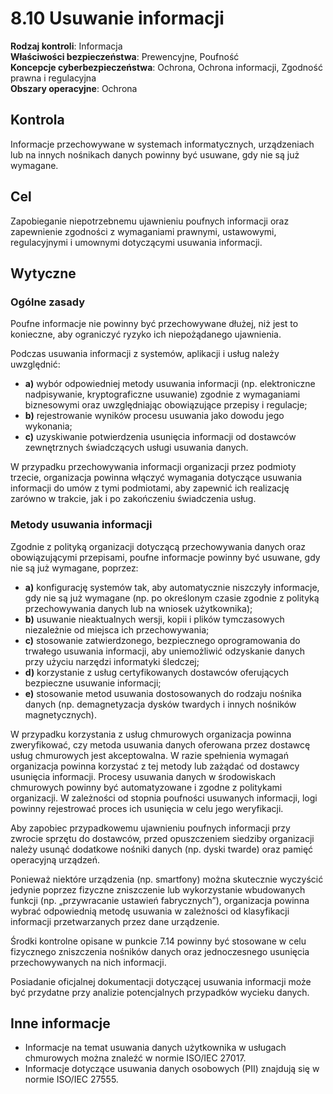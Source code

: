# 8.10 Usuwanie informacji

**Rodzaj kontroli**: Informacja  
**Właściwości bezpieczeństwa**: Prewencyjne, Poufność  
**Koncepcje cyberbezpieczeństwa**: Ochrona, Ochrona informacji, Zgodność prawna i regulacyjna  
**Obszary operacyjne**: Ochrona

## Kontrola

Informacje przechowywane w systemach informatycznych, urządzeniach lub na innych nośnikach danych powinny być usuwane, gdy nie są już wymagane.

## Cel

Zapobieganie niepotrzebnemu ujawnieniu poufnych informacji oraz zapewnienie zgodności z wymaganiami prawnymi, ustawowymi, regulacyjnymi i umownymi dotyczącymi usuwania informacji.

## Wytyczne

### Ogólne zasady

Poufne informacje nie powinny być przechowywane dłużej, niż jest to konieczne, aby ograniczyć ryzyko ich niepożądanego ujawnienia.

Podczas usuwania informacji z systemów, aplikacji i usług należy uwzględnić:

- **a)** wybór odpowiedniej metody usuwania informacji (np. elektroniczne nadpisywanie, kryptograficzne usuwanie) zgodnie z wymaganiami biznesowymi oraz uwzględniając obowiązujące przepisy i regulacje;
- **b)** rejestrowanie wyników procesu usuwania jako dowodu jego wykonania;
- **c)** uzyskiwanie potwierdzenia usunięcia informacji od dostawców zewnętrznych świadczących usługi usuwania danych.

W przypadku przechowywania informacji organizacji przez podmioty trzecie, organizacja powinna włączyć wymagania dotyczące usuwania informacji do umów z tymi podmiotami, aby zapewnić ich realizację zarówno w trakcie, jak i po zakończeniu świadczenia usług.

### Metody usuwania informacji

Zgodnie z polityką organizacji dotyczącą przechowywania danych oraz obowiązującymi przepisami, poufne informacje powinny być usuwane, gdy nie są już wymagane, poprzez:

- **a)** konfigurację systemów tak, aby automatycznie niszczyły informacje, gdy nie są już wymagane (np. po określonym czasie zgodnie z polityką przechowywania danych lub na wniosek użytkownika);
- **b)** usuwanie nieaktualnych wersji, kopii i plików tymczasowych niezależnie od miejsca ich przechowywania;
- **c)** stosowanie zatwierdzonego, bezpiecznego oprogramowania do trwałego usuwania informacji, aby uniemożliwić odzyskanie danych przy użyciu narzędzi informatyki śledczej;
- **d)** korzystanie z usług certyfikowanych dostawców oferujących bezpieczne usuwanie informacji;
- **e)** stosowanie metod usuwania dostosowanych do rodzaju nośnika danych (np. demagnetyzacja dysków twardych i innych nośników magnetycznych).

W przypadku korzystania z usług chmurowych organizacja powinna zweryfikować, czy metoda usuwania danych oferowana przez dostawcę usług chmurowych jest akceptowalna. W razie spełnienia wymagań organizacja powinna korzystać z tej metody lub zażądać od dostawcy usunięcia informacji. Procesy usuwania danych w środowiskach chmurowych powinny być automatyzowane i zgodne z politykami organizacji. W zależności od stopnia poufności usuwanych informacji, logi powinny rejestrować proces ich usunięcia w celu jego weryfikacji.

Aby zapobiec przypadkowemu ujawnieniu poufnych informacji przy zwrocie sprzętu do dostawców, przed opuszczeniem siedziby organizacji należy usunąć dodatkowe nośniki danych (np. dyski twarde) oraz pamięć operacyjną urządzeń.

Ponieważ niektóre urządzenia (np. smartfony) można skutecznie wyczyścić jedynie poprzez fizyczne zniszczenie lub wykorzystanie wbudowanych funkcji (np. „przywracanie ustawień fabrycznych”), organizacja powinna wybrać odpowiednią metodę usuwania w zależności od klasyfikacji informacji przetwarzanych przez dane urządzenie.

Środki kontrolne opisane w punkcie 7.14 powinny być stosowane w celu fizycznego zniszczenia nośników danych oraz jednoczesnego usunięcia przechowywanych na nich informacji.

Posiadanie oficjalnej dokumentacji dotyczącej usuwania informacji może być przydatne przy analizie potencjalnych przypadków wycieku danych.

## Inne informacje

- Informacje na temat usuwania danych użytkownika w usługach chmurowych można znaleźć w normie ISO/IEC 27017.
- Informacje dotyczące usuwania danych osobowych (PII) znajdują się w normie ISO/IEC 27555.
